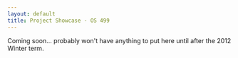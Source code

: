 ```yaml
---
layout: default
title: Project Showcase - OS 499
---
```


Coming soon... probably won't have anything to put here until after the 2012 Winter term.

